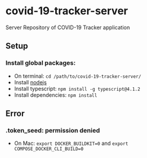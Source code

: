 # covid-19-tracker-server
Server Repository of COVID-19 Tracker application 


Setup
-
### Install global packages:
- On terminal: `cd /path/to/covid-19-tracker-server/`
- Install [nodejs](https://nodejs.org/en/download/)
- Install typescript: `npm install -g typescript@4.1.2`
- Install dependencies: `npm install`

Error
- 
### .token_seed: permission denied
- On Mac: `export DOCKER_BUILDKIT=0` and `export COMPOSE_DOCKER_CLI_BUILD=0`